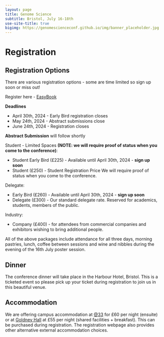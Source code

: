 ```yaml
---
layout: page
title: Genome Science
subtitle: Bristol, July 16-18th
use-site-title: true
bigimg: https://genomescienceconf.github.io/img/banner_placeholder.jpg
---
```


# Registration

## Registration Options

There are various registration options - some are time limited so sign up soon or miss out!

Register here - [EasyBook](https://events.eazybook.com/genomescience2024)

__Deadlines__
- April 30th, 2024 - Early Bird registration closes
- May 24th, 2024 - Abstract submissions close
- June 24th, 2024 - Registration closes

__Abstract Submission__ will follow shortly

Student - Limited Spaces **(NOTE: we will require proof of status when you come to the conference)**: 
- Student Early Bird (£225) - Available until April 30th, 2024 - __sign up soon__
- Student (£250) - Student Registration Price We will require proof of status when you come to the conference.

Delegate:
- Early Bird (£260) - Available until April 30th, 2024 - __sign up soon__
- Delegate (£300) - Our standard delegate rate. Reserved for academics, students, members of the public.

Industry:
- Company (£400) - for attendees from commercial companies and exhibitors wishing to bring additional people.

All of the above packages include attendance for all three days, morning pastries, lunch, coffee between sessions and wine and nibbles during the evening of the 16th July poster session.

## Dinner 
The conference dinner will take place in the Harbour Hotel, Bristol. This is a ticketed event so please pick up your ticket during registration to join us in this beautiful venue.

## Accommodation
We are offering campus accommodation at [@33](https://www.bristol.ac.uk/accommodation/about/residences/accommodation-at-thirty-three/) for £60 per night (ensuite) or at [Goldney Hall](https://www.bristol.ac.uk/accommodation/about/residences/goldney/) at £55 per night (shared facilities + breakfast). This can be purchased during registration. The registration webpage also provides other alternative external accommodation choices.

